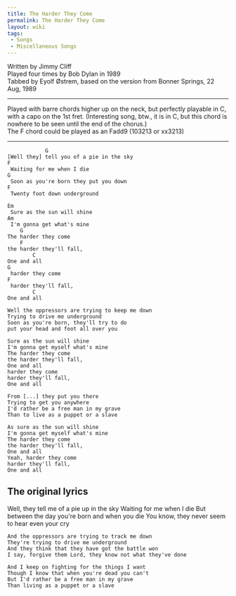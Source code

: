 ```yaml
---
title: The Harder They Come
permalink: The Harder They Come
layout: wiki
tags:
 - Songs
 - Miscellaneous Songs
---
```


Written by Jimmy Cliff  
Played four times by Bob Dylan in 1989  
Tabbed by Eyolf Østrem, based on the version from Bonner Springs, 22
Aug, 1989

* * * * *

Played with barre chords higher up on the neck, but perfectly playable
in C, with a capo on the 1st fret. (Interesting song, btw., it is in C,
but this chord is nowhere to be seen until the end of the chorus.)  
The F chord could be played as an Fadd9 (103213 or xx3213)

* * * * *

                G
    [Well they] tell you of a pie in the sky
    F
     Waiting for me when I die
    G
     Soon as you're born they put you down
    F
     Twenty foot down underground

    Em
     Sure as the sun will shine
    Am
     I'm gonna get what's mine
        G
    The harder they come
        F
    the harder they'll fall,
            C
    One and all
    G
     harder they come
    F
     harder they'll fall,
            C
    One and all

    Well the oppressors are trying to keep me down
    Trying to drive me underground
    Soon as you're born, they'll try to do
    put your head and foot all over you

    Sure as the sun will shine
    I'm gonna get myself what's mine
    The harder they come
    the harder they'll fall,
    One and all
    harder they come
    harder they'll fall,
    One and all

    From [...] they put you there
    Trying to get you anywhere
    I'd rather be a free man in my grave
    Than to live as a puppet or a slave

    As sure as the sun will shine
    I'm gonna get myself what's mine
    The harder they come
    the harder they'll fall,
    One and all
    Yeah, harder they come
    harder they'll fall,
    One and all

<h2 class="songversion">
The original lyrics

</h2>
    Well, they tell me of a pie up in the sky
    Waiting for me when I die
    But between the day you're born and when you die
    You know, they never seem to hear even your cry

    And the oppressors are trying to track me down
    They're trying to drive me underground
    And they think that they have got the battle won
    I say, forgive them Lord, they know not what they've done

    And I keep on fighting for the things I want
    Though I know that when you're dead you can't
    But I'd rather be a free man in my grave
    Than living as a puppet or a slave
